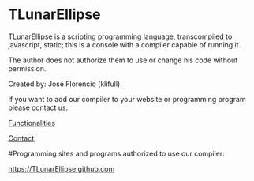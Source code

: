 # TLunarEllipse

TLunarEllipse is a scripting programming language, transcompiled to javascript, static; this is a console with a compiler capable of running it.

The author does not authorize them to use or change his code without permission.

Created by: José Florencio (klifull).

If you want to add our compiler to your website or programming program please contact us.

[Functionalities]("/functions.txt")

[Contact]("mailto:tlunarellipselang@gmail.com");

#Programming sites and programs authorized to use our compiler:

https://TLunarEllipse.github.com
